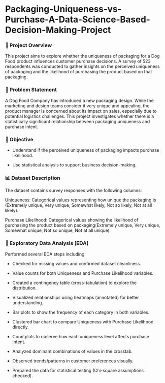 # Packaging-Uniqueness-vs-Purchase-A-Data-Science-Based-Decision-Making-Project

### 📌 Project Overview

This project aims to explore whether the uniqueness of packaging for a Dog Food product influences customer purchase decisions. A survey of 523 respondents was conducted to gather insights on the perceived uniqueness of packaging and the likelihood of purchasing the product based on that packaging.

### 🎯 Problem Statement

A Dog Food Company has introduced a new packaging design. While the marketing and design teams consider it very unique and appealing, the product manager is concerned about its impact on sales, especially due to potential logistics challenges. This project investigates whether there is a statistically significant relationship between packaging uniqueness and purchase intent.

### 🧠 Objective

- Understand if the perceived uniqueness of packaging impacts purchase likelihood.

- Use statistical analysis to support business decision-making.

### 📊 Dataset Description

The dataset contains survey responses with the following columns:

Uniqueness: Categorical values representing how unique the packaging is (Extremely unique, Very unique, Somewhat likely, Not so likely, Not at all likely).

Purchase Likelihood: Categorical values showing the likelihood of purchasing the product based on packaging(Extremely unique, Very unique, Somewhat unique, Not so unique, Not at all unique).

### 🧪 Exploratory Data Analysis (EDA)

Performed several EDA steps including:

- Checked for missing values and confirmed dataset cleanliness.

- Value counts for both Uniqueness and Purchase Likelihood variables.

- Created a contingency table (cross-tabulation) to explore the distribution.

- Visualized relationships using heatmaps (annotated) for better understanding.

- Bar plots to show the frequency of each category in both variables.

- Clustered bar chart to compare Uniqueness with Purchase Likelihood directly.

- Countplots to observe how each uniqueness level affects purchase intent.

- Analyzed dominant combinations of values in the crosstab.

- Observed trends/patterns in customer preferences visually.

- Prepared the data for statistical testing (Chi-square assumptions checked).
